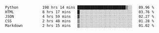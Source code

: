 <!--START_SECTION:waka-->

```txt
Python           198 hrs 14 mins ██████████████████████▒░░   89.96 %
HTML             8 hrs 17 mins   █░░░░░░░░░░░░░░░░░░░░░░░░   03.76 %
JSON             4 hrs 59 mins   ▓░░░░░░░░░░░░░░░░░░░░░░░░   02.27 %
CSS              2 hrs 48 mins   ▒░░░░░░░░░░░░░░░░░░░░░░░░   01.28 %
Markdown         2 hrs 15 mins   ▒░░░░░░░░░░░░░░░░░░░░░░░░   01.02 %
```

<!--END_SECTION:waka-->

